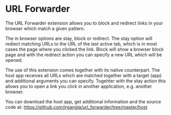 # URL Forwarder

The URL Forwarder extension allows you to block and redirect links in your browser which match a given pattern.

The in browser options are stay, block or redirect. The stay option will rediect matching URLs to the URL of the last active tab, which is in most cases the page where you clicked the link. Block will show a browser block page and with the redirect action you can specify a new URL which will be opened.

The use of this extension comes together with its native counterpart. The host app receives all URLs which are matched together with a target (app) and additional arguments you can specify. Togehter with the stay action this allows you to open a link you click in another application, e.g. another browser.

You can download the host app, get additional information and the source code at: https://github.com/irgangla/url_forwarder/tree/master/host
